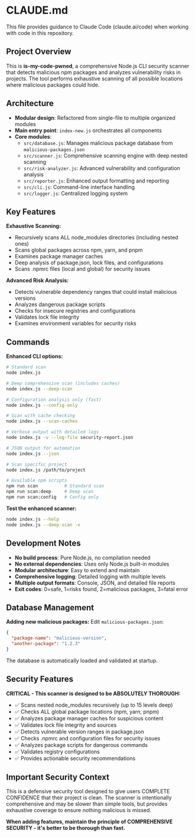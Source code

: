# CLAUDE.md

This file provides guidance to Claude Code (claude.ai/code) when working with code in this repository.

## Project Overview

This is **is-my-code-pwned**, a comprehensive Node.js CLI security scanner that detects malicious npm packages and analyzes vulnerability risks in projects. The tool performs exhaustive scanning of all possible locations where malicious packages could hide.

## Architecture

- **Modular design**: Refactored from single-file to multiple organized modules
- **Main entry point**: `index-new.js` orchestrates all components
- **Core modules**:
  - `src/database.js`: Manages malicious package database from `malicious-packages.json`
  - `src/scanner.js`: Comprehensive scanning engine with deep nested scanning
  - `src/risk-analyzer.js`: Advanced vulnerability and configuration analysis
  - `src/reporter.js`: Enhanced output formatting and reporting
  - `src/cli.js`: Command-line interface handling
  - `src/logger.js`: Centralized logging system

## Key Features

**Exhaustive Scanning:**
- Recursively scans ALL node_modules directories (including nested ones)
- Scans global packages across npm, yarn, and pnpm
- Examines package manager caches
- Deep analysis of package.json, lock files, and configurations
- Scans .npmrc files (local and global) for security issues

**Advanced Risk Analysis:**
- Detects vulnerable dependency ranges that could install malicious versions
- Analyzes dangerous package scripts
- Checks for insecure registries and configurations  
- Validates lock file integrity
- Examines environment variables for security risks

## Commands

**Enhanced CLI options:**
```bash
# Standard scan
node index.js

# Deep comprehensive scan (includes caches)
node index.js --deep-scan

# Configuration analysis only (fast)
node index.js --config-only

# Scan with cache checking
node index.js --scan-caches

# Verbose output with detailed logs
node index.js -v --log-file security-report.json

# JSON output for automation
node index.js --json

# Scan specific project
node index.js /path/to/project

# Available npm scripts
npm run scan          # Standard scan
npm run scan:deep     # Deep scan
npm run scan:config   # Config only
```

**Test the enhanced scanner:**
```bash
node index.js --help
node index.js --deep-scan -v
```

## Development Notes

- **No build process**: Pure Node.js, no compilation needed
- **No external dependencies**: Uses only Node.js built-in modules
- **Modular architecture**: Easy to extend and maintain
- **Comprehensive logging**: Detailed logging with multiple levels
- **Multiple output formats**: Console, JSON, and detailed file reports
- **Exit codes**: 0=safe, 1=risks found, 2=malicious packages, 3=fatal error

## Database Management

**Adding new malicious packages:**
Edit `malicious-packages.json`:
```json
{
  "package-name": "malicious-version",
  "another-package": "1.2.3"
}
```

The database is automatically loaded and validated at startup.

## Security Features

**CRITICAL - This scanner is designed to be ABSOLUTELY THOROUGH:**
- ✅ Scans nested node_modules recursively (up to 15 levels deep)
- ✅ Checks ALL global package locations (npm, yarn, pnpm)
- ✅ Analyzes package manager caches for suspicious content
- ✅ Validates lock file integrity and sources
- ✅ Detects vulnerable version ranges in package.json
- ✅ Checks .npmrc and configuration files for security issues
- ✅ Analyzes package scripts for dangerous commands
- ✅ Validates registry configurations
- ✅ Provides actionable security recommendations

## Important Security Context

This is a defensive security tool designed to give users COMPLETE CONFIDENCE that their project is clean. The scanner is intentionally comprehensive and may be slower than simple tools, but provides exhaustive coverage to ensure nothing malicious is missed.

**When adding features, maintain the principle of COMPREHENSIVE SECURITY - it's better to be thorough than fast.**
